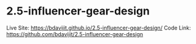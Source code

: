 # 2.5-influencer-gear-design

Live Site: https://bdavijit.github.io/2.5-influencer-gear-design/
Code Link: https://github.com/bdavijit/2.5-influencer-gear-design
